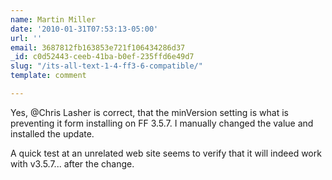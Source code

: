 ```yaml
---
name: Martin Miller
date: '2010-01-31T07:53:13-05:00'
url: ''
email: 3687812fb163853e721f106434286d37
_id: c0d52443-ceeb-41ba-b0ef-235ffd6e49d7
slug: "/its-all-text-1-4-ff3-6-compatible/"
template: comment

---
```


Yes, @Chris Lasher is correct, that the minVersion setting is what is preventing it form installing on FF 3.5.7. I manually changed the value and installed the update.

A quick test at an unrelated web site seems to verify that it will indeed work with v3.5.7... after the change.
